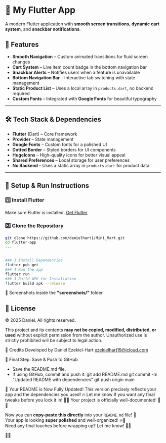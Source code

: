 # 🚀 My Flutter App  

A modern Flutter application with **smooth screen transitions**, **dynamic cart system**, and **snackbar notifications**.  

## 📌 Features  
- **Smooth Navigation** – Custom animated transitions for fluid screen changes  
- **Cart System** – Live item count badge in the bottom navigation bar  
- **Snackbar Alerts** – Notifies users when a feature is unavailable  
- **Bottom Navigation Bar** – Interactive tab switching with state management  
- **Static Product List** – Uses a local array in `products.dart`, no backend required  
- **Custom Fonts** – Integrated with **Google Fonts** for beautiful typography  

---

## 🛠 Tech Stack & Dependencies  
- **Flutter** (Dart) – Core framework  
- **Provider** – State management  
- **Google Fonts** – Custom fonts for a polished UI  
- **Dotted Border** – Styled borders for UI components  
- **HugeIcons** – High-quality icons for better visual appeal  
- **Shared Preferences** – Local storage for user preferences  
- **No Backend** – Uses a static array in `products.dart` for product data  

---

## 🚀 Setup & Run Instructions  

### 1️⃣ Install Flutter  
Make sure Flutter is installed. [Get Flutter](https://flutter.dev/docs/get-started/install)  

### 2️⃣ Clone the Repository  
```sh
git clone https://github.com/danielhart1/Mini_Mart.git
cd flutter-app
---


### 3 Install Dependencies
flutter pub get
### 4 Run the app
flutter run
### 3 Build APK for Installation
flutter build apk --release
```
📸 Screenshots
inside the **"screenshots/"** folder

## 📜 License  

© 2025
 Daniel. All rights reserved.  

This project and its contents **may not be copied, modified, distributed, or used** without explicit permission from the author. Unauthorized use is strictly prohibited will be subject to legal action.

🙌 Credits
Developed by Daniel Ezekiel-Hart
ezekielhart19@icloud.com

🚀 Final Step: Save & Push to GitHub
- Save the README.md file.
- If using GitHub, commit and push it:
git add README.md
git commit -m "Updated README with dependencies"
git push origin main



🎯 Your README is Now Fully Updated!
This version precisely reflects your app and the dependencies you used! 🔥
Let me know if you want any final tweaks before you lock it in! 🚀✨
Your project is officially well-documented! 🎉📱

Now you can **copy-paste this directly** into your `README.md` file! 🚀  
Your app is looking **super polished** and well-organized! 🔥📱  
Need any final touches before wrapping up? Let me know! 🎨✨  


